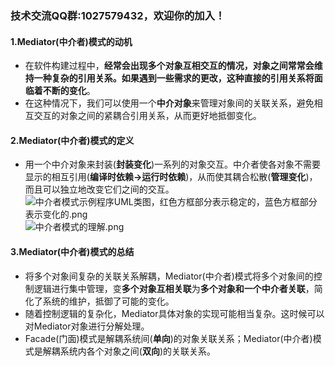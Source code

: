 ### 技术交流QQ群:1027579432，欢迎你的加入！
#### 1.Mediator(中介者)模式的动机
- 在软件构建过程中，**经常会出现多个对象互相交互的情况，对象之间常常会维持一种复杂的引用关系。如果遇到一些需求的更改，这种直接的引用关系将面临着不断的变化**。
- 在这种情况下，我们可以使用一个**中介对象**来管理对象间的关联关系，避免相互交互的对象之间的紧耦合引用关系，从而更好地抵御变化。
#### 2.Mediator(中介者)模式的定义
- 用一个中介对象来封装(**封装变化**)一系列的对象交互。中介者使各对象不需要显示的相互引用(**编译时依赖→运行时依赖**)，从而使其耦合松散(**管理变化**)，而且可以独立地改变它们之间的交互。
![中介者模式示例程序UML类图，红色方框部分表示稳定的，蓝色方框部分表示变化的.png](https://upload-images.jianshu.io/upload_images/13407176-7094b498284bedd3.png?imageMogr2/auto-orient/strip%7CimageView2/2/w/1240)
![中介者模式的理解.png](https://upload-images.jianshu.io/upload_images/13407176-a42a3d9e35b36f2e.png?imageMogr2/auto-orient/strip%7CimageView2/2/w/1240)
#### 3.Mediator(中介者)模式的总结
- 将多个对象间复杂的关联关系解耦，Mediator(中介者)模式将多个对象间的控制逻辑进行集中管理，变**多个对象互相关联**为**多个对象和一个中介者关联**，简化了系统的维护，抵御了可能的变化。
- 随着控制逻辑的复杂化，Mediator具体对象的实现可能相当复杂。这时候可以对Mediator对象进行分解处理。
- Facade(门面)模式是解耦系统间(**单向**)的对象关联关系；Mediator(中介者)模式是解耦系统内各个对象之间(**双向**)的关联关系。